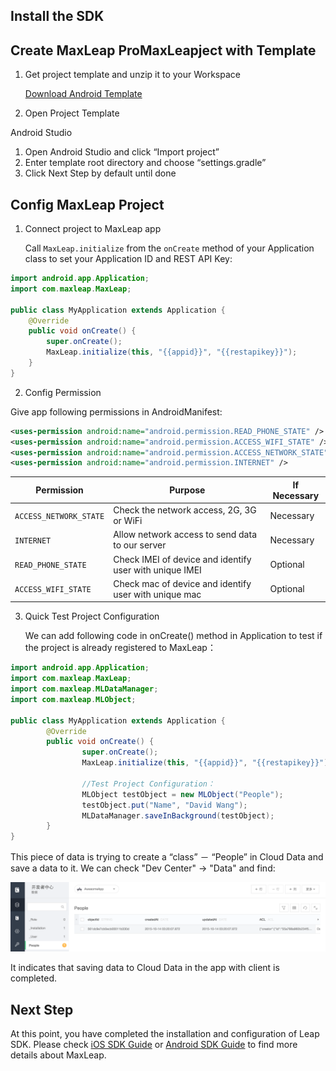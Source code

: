 ##	Install the SDK

##	Create MaxLeap ProMaxLeapject with Template

1.	Get project template and unzip it to your Workspace
		
	<a class="download-sdk" href="https://github.com/MaxLeap/StarterProject-Android" target="_blank">Download Android Template</a>
	
2.	Open Project Template

Android Studio 

1.  Open Android Studio and click “Import project”
2. 	Enter template root directory and choose “settings.gradle”
3. 	Click Next Step by default until done
	
##	Config MaxLeap Project

1. Connect project to MaxLeap app
	
	Call `MaxLeap.initialize` from the `onCreate` method of your Application class to set your Application ID and REST API Key:
	
```java
import android.app.Application;
import com.maxleap.MaxLeap;

public class MyApplication extends Application {
	@Override
	public void onCreate() {
		super.onCreate();
		MaxLeap.initialize(this, "{{appid}}", "{{restapikey}}");
	}
}
```
	
2. Config Permission
 
Give app following permissions in AndroidManifest:
	
```xml
<uses-permission android:name="android.permission.READ_PHONE_STATE" />
<uses-permission android:name="android.permission.ACCESS_WIFI_STATE" />
<uses-permission android:name="android.permission.ACCESS_NETWORK_STATE" />
<uses-permission android:name="android.permission.INTERNET" />
 ```

Permission|Purpose|If Necessary
---|---|---
`ACCESS_NETWORK_STATE`|		Check the network access, 2G, 3G or WiFi| Necessary
`INTERNET`| 	Allow network access to send data to our server| Necessary
`READ_PHONE_STATE`| 	Check IMEI of device and identify user with unique IMEI | Optional
`ACCESS_WIFI_STATE`| 	Check mac of device and identify user with unique mac| Optional

3. Quick Test Project Configuration
 
 	We can add following code in onCreate() method in Application to test if the project is already registered to MaxLeap：

```java
import android.app.Application;
import com.maxleap.MaxLeap;
import com.maxleap.MLDataManager;
import com.maxleap.MLObject;

public class MyApplication extends Application {
		@Override
		public void onCreate() {
				super.onCreate();
				MaxLeap.initialize(this, "{{appid}}", "{{restapikey}}");

				//Test Project Configuration：
				MLObject testObject = new MLObject("People");
				testObject.put("Name", "David Wang");
				MLDataManager.saveInBackground(testObject);
		}
}
```

This piece of data is trying to create a “class” － “People” in  Cloud Data and save a data to it. We can check "Dev Center" -> "Data" and find:

![imgSDKQSTestAddObj](../../../images/imgSDKQSTestAddObj.png)

It indicates that saving data to  Cloud Data in the app with client is completed.

## Next Step
At this point, you have completed the installation and configuration of Leap SDK. Please check [iOS SDK Guide](ML_DOCS_GUIDE_LINK_PLACEHOLDER_IOS) or [Android SDK Guide](ML_DOCS_GUIDE_LINK_PLACEHOLDER_ANDROID) to find more details about MaxLeap.